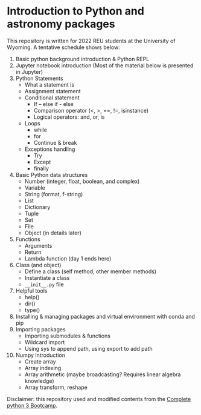 # Introduction to Python and astronomy packages

This repository is written for 2022 REU students at the University of Wyoming. A tentative schedule shows below:

1. Basic python background introduction & Python REPL
2. Jupyter notebook introduction (Most of the material below is presented in Jupyter)
3. Python Statements
    - What a statement is
    - Assignment statement
    - Conditional statement
        - If – else if - else
        - Comparison operator (<, >, ==, !=, isinstance)
        - Logical operators: and, or, is
    - Loops
        - while
        - for
        - Continue & break
    - Exceptions handling
        - Try
        - Except
        - finally
4. Basic Python data structures
    - Number (integer, float, boolean, and complex)
    - Variable
    - String (format, f-string)
    - List
    - Dictionary
    - Tuple
    - Set
    - File
    - Object (in details later)
5. Functions
    - Arguments
    - Return
    - Lambda function (day 1 ends here)
6. Class (and object)
    - Define a class (self method, other member methods)
    - Instantiate a class
    - `__init__.py` file
7. Helpful tools 
    - help()
    - dir()
    - type()
8. Installing & managing packages and virtual environment with conda and pip
9. Importing packages
    - Importing submodules & functions
    - Wildcard import
    - Using sys to append path, using export to add path
10. Numpy introduction
    - Create array
    - Array indexing 
    - Array arithmetic (maybe broadcasting? Requires linear algebra knowledge)
    - Array transform, reshape

Disclaimer: this repository used and modified contents from the [Complete python 3 Bootcamp](https://github.com/Pierian-Data/Complete-Python-3-Bootcamp). 